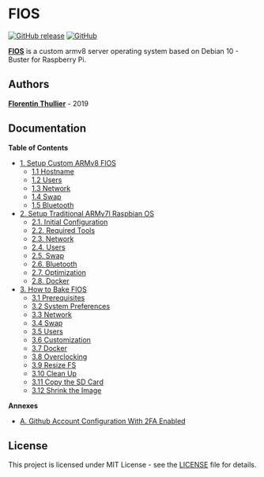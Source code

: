 # FlOS

[![GitHub release](https://img.shields.io/github/release/FlorentinTh/FlOS.svg?style=flat-square)](https://github.com/FlorentinTh/FlOS/releases) [![GitHub](https://img.shields.io/github/license/FlorentinTh/FlOS.svg?style=flat-square)](https://github.com/FlorentinTh/FlOS/blob/master/LICENSE)

[**FlOS**](https://github.com/FlorentinTh/FlOS) is a custom armv8 server operating system based on Debian 10 - Buster for Raspberry Pi.

## Authors

[**Florentin Thullier**](https://github.com/FlorentinTh) - 2019

## Documentation

**Table of Contents**

* [1. Setup Custom ARMv8 FlOS](docs/00-setup-flos.md)
  * [1.1 Hostname](docs/00-setup-flos.md#1-hostname)
  * [1.2 Users](docs/00-setup-flos.md#2-users)
  * [1.3 Network](docs/00-setup-flos.md#3-network)
  * [1.4 Swap](docs/00-setup-flos.md#4-swap)
  * [1.5 Bluetooth](docs/00-setup-flos.md#5-bluetooth)
* [2. Setup Traditional ARMv7l Raspbian OS](docs/10-setup-raspbian.md)
  * [2.1. Initial Configuration](docs/10-setup-raspbian.md#1-initial-configuration)
  * [2.2. Required Tools](docs/10-setup-raspbian.md#2-required-tools)
  * [2.3. Network](docs/10-setup-raspbian.md#3-network)
  * [2.4. Users](docs/10-setup-raspbian.md#4-users)
  * [2.5. Swap](docs/10-setup-raspbian.md#5-swap)
  * [2.6. Bluetooth](docs/10-setup-raspbian.md#6-bluetooth)
  * [2.7. Optimization](docs/10-setup-raspbian.md#7-optimization)
  * [2.8. Docker](docs/10-setup-raspbian.md#8-docker)
* [3. How to Bake FlOS](docs/50-bake-FlOS.md)
  * [3.1 Prerequisites](docs/50-bake-FlOS.md#1-prerequisites)
  * [3.2 System Preferences](docs/50-bake-FlOS.md#2-system-preferences)
  * [3.3 Network](docs/50-bake-FlOS.md#3-network)
  * [3.4 Swap](docs/50-bake-FlOS.md#4-swap)
  * [3.5 Users](docs/50-bake-FlOS.md#5-users)
  * [3.6 Customization](docs/50-bake-FlOS.md#6-customization)
  * [3.7 Docker](docs/50-bake-FlOS.md#7-docker)
  * [3.8 Overclocking](docs/50-bake-FlOS.md#8-overclocking)
  * [3.9 Resize FS](docs/50-bake-FlOS.md#9-resize-fs)
  * [3.10 Clean Up](docs/50-bake-FlOS.md#10-clean-up)
  * [3.11 Copy the SD Card](docs/50-bake-FlOS.md#11-copy-the-sd-card)
  * [3.12 Shrink the Image](docs/50-bake-FlOS.md#12-shrink-the-image)

**Annexes**

* [A. Github Account Configuration With 2FA Enabled](docs/90-github-2fa.md)

## License

This project is licensed under MIT License - see the [LICENSE](LICENSE) file for details.
